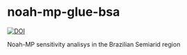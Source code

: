 # noah-mp-glue-bsa
[![DOI](https://zenodo.org/badge/720439991.svg)](https://zenodo.org/doi/10.5281/zenodo.10155120)

Noah-MP sensitivity analisys in the Brazilian Semiarid region
